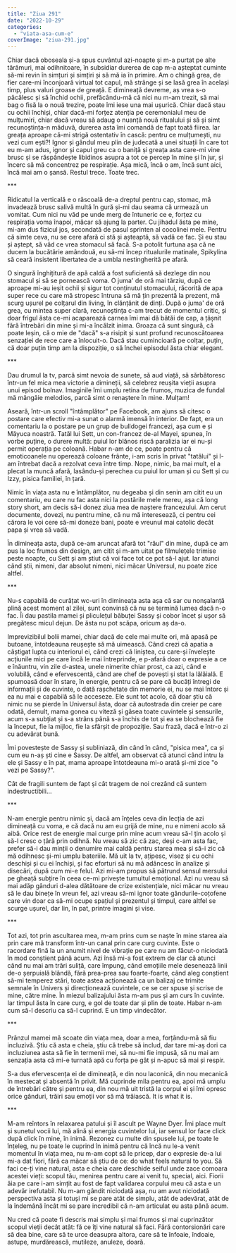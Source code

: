 ```yaml
---
title: "Ziua 291"
date: "2022-10-29"
categories: 
  - "viata-asa-cum-e"
coverImage: "ziua-291.jpg"
---
```


Chiar dacă oboseala și-a spus cuvântul azi-noapte și m-a purtat pe alte tărâmuri, mai odihnitoare, în subsidiar durerea de cap m-a așteptat cuminte să-mi revin în simțuri și simțiri și să mă ia în primire. Am o chingă grea, de fier care-mi înconjoară virtual tot capul, mă strânge și se lasă grea în același timp, plus valuri groase de greață. E dimineață devreme, aș vrea s-o păcălesc și să închid ochii, prefăcându-mă că nici nu m-am trezit, să mai bag o fisă la o nouă trezire, poate îmi iese una mai ușurică. Chiar dacă stau cu ochii închiși, chiar dacă-mi forțez atenția pe ceremonialul meu de mulțumiri, chiar dacă vreau să adaug o nuanță nouă ritualului și să și simt recunoștința-n măduvă, durerea asta îmi comandă de fapt toată fiirea. Iar greața aproape că-mi strigă ostentativ în cască: pentru ce mulțumești, nu vezi cum ești?! Ignor și gândul meu plin de judecată a unei situații în care tot eu m-am adus, ignor și capul greu ca o baniță și greața asta care-mi vine brusc și se răspândește libidinos asupra a tot ce percep în mine și în jur, și încerc să mă concentrez pe respirație. Așa mică, încă o am, încă sunt aici, încă mai am o șansă. Restul trece. Toate trec.

\*\*\*

Ridicatul la verticală e o răscoală de-a dreptul pentru cap, stomac, mă invadează brusc salivă multă în gură și-mi dau seama că urmează un vomitat. Cum nici nu văd pe unde merg de întuneric ce e, forțez cu respirația voma înapoi, măcar să ajung la parter. Cu jihadul ăsta pe mine, mi-am dus fizicul jos, secondată de pasul sprinten al cocolinei mele. Pentru că simte ceva, nu se cere afară ci stă și așteaptă, să vadă ce fac. Și eu stau și aștept, să văd ce vrea stomacul să facă. S-a potolit furtuna așa că ne ducem la bucătărie amândouă, eu să-mi încep ritualurile matinale, Spikylina să ceară insistent libertatea de a umbla nestingherită pe afară.

O singură înghițitură de apă caldă a fost suficientă să dezlege din nou stomacul și să se pornească voma. O juma' de oră mai târziu, după ce aproape mi-au ieșit ochii și sigur tot conținutul stomacului, răcorită de apa super rece cu care mă stropesc întruna să mă țin prezentă la prezent, mă scurg ușurel pe colțarul din living, în clănțănit de dinți. După o juma' de oră grea, cu mintea super clară, recunoștința c-am trecut de momentul critic, și doar frigul ăsta ce-mi acaparează carnea îmi mai dă bătăi de cap, a țâșnit fără întrebări din mine și mi-a încălzit inima. Groaza că sunt singură, că poate leșin, că o mie de "dacă" s-a risipit și sunt profund recunoscătoarea senzației de rece care a înlocuit-o. Dacă stau cumincioară pe colțar, puțin, că doar puțin timp am la dispoziție, o să închei episodul ăsta chiar elegant. 

\*\*\*

Dau drumul la tv, parcă simt nevoia de sunete, să aud viață, să sărbătoresc într-un fel mica mea victorie a dimineții, să celebrez reușita vieții asupra unui episod bolnav. Imaginile îmi umplu retina de frumos, muzica de fundal mă mângâie melodios, parcă simt o renaștere în mine. Mulțam!

Aseară, într-un scroll "întâmplător" pe Facebook, am ajuns să citesc o postare care efectiv mi-a sunat o alarmă imensă în interior. De fapt, era un comentariu la o postare pe un grup de bulldogei francezi, așa cum e și Măyuca noastră. Tatăl lui Sett, un con-francez de-al Mayei, spunea, în vorbe puține, o durere multă: puiul lor blănos riscă paralizia iar ei nu-și permit operația pe coloană. Habar n-am de ce, poate pentru că emoticoanele nu operează coloane frânte, i-am scris în privat "tatălui" și l-am întrebat dacă a rezolvat ceva între timp. Nope, nimic, ba mai mult, el a plecat la muncă afară, lasându-și perechea cu puiul lor uman și cu Sett și cu Izzy, pisica familiei, în țară.

Nimic în viața asta nu e întâmplător, nu degeaba și din senin am citit eu un comentariu, eu care nu fac asta nici la postările mele mereu, așa că long story short, am decis să-i donez ziua mea de naștere francezului. Am cerut documente, dovezi, nu pentru mine, că nu mă interesează, ci pentru cei cărora le voi cere să-mi doneze bani, poate e vreunul mai catolic decât papa și vrea să vadă.

În dimineața asta, după ce-am aruncat afară tot "răul" din mine, după ce am pus la loc frumos din design, am citit și m-am uitat pe filmulețele trimise peste noapte, cu Sett și am știut că voi face tot ce pot să-l ajut. Iar atunci când știi, nimeni, dar absolut nimeni, nici măcar Universul, nu poate zice altfel.

\*\*\*

Nu-s capabilă de curățat wc-uri în dimineața asta așa că sar cu nonșalanță plină acest moment al zilei, sunt convinsă că nu se termină lumea dacă n-o fac. Îi dau pastila mamei și pliculețul băbuței Sassy și cobor încet și ușor să pregătesc micul dejun. De ăsta nu pot scăpa, oricum aș da-o.

Imprevizibilul bolii mamei, chiar dacă de cele mai multe ori, mă apasă pe butoane, întotdeauna reușește să mă uimească. Când crezi că apatia a câștigat lupta cu interiorul ei, când crezi că liniștea, cu care-și învelește acțiunile mici pe care încă le mai întreprinde, e p-afară doar o expresie a ce e înăuntru, vin zile d-astea, unele nimerite chiar prost, ca azi, când e volubilă, când e efervescentă, când are chef de povești și stat la lălăială. E spumoasă doar în stare, în energie, pentru că se pare că bucăți întregi de informații și de cuvinte, o dată rașchetate din memorie ei, nu se mai întorc și ea nu mai e capabilă să le acceseze. Ele sunt tot acolo, că doar știu că nimic nu se pierde în Universul ăsta, doar că autostrada din creier pe care odată, demult, mama gonea cu viteză și găsea toate cuvintele și sensurile, acum s-a subțiat și s-a strâns până s-a închis de tot și ea se blochează fie la început, fie la mijloc, fie la sfârșit de propoziție. Sau frază, dacă e într-o zi cu adevărat bună. 

Îmi povestește de Sassy și subliniază, din când în când, "pisica mea", ca și cum eu n-aș ști cine e Sassy. De altfel, am observat că atunci când intru la ele și Sassy e în pat, mama aproape întotdeauna mi-o arată și-mi zice "o vezi pe Sassy?".

Cât de fragili suntem de fapt și cât tragem de noi crezând că suntem indestructibili…

\*\*\*

N-am energie pentru nimic și, dacă am înțeles ceva din lecția de azi dimineață cu voma, e că dacă nu am eu grijă de mine, nu e nimeni acolo să aibă. Orice rest de energie mai curge prin mine acum vreau să-l țin acolo și să-l cresc o țâră prin odihnă. Nu vreau să zic că zac, deși c-am asta fac, prefer să-i dau minții o denumire mai caldă pentru starea mea și să-i zic că mă odihnesc și-mi umplu bateriile. Mă uit la tv, ațipesc, visez și cu ochi deschiși și cu ei închiși, și fac eforturi să nu mă adâncesc în analize și disecări, după cum mi-e felul. Azi mi-am propus să pătrund sensul mersului pe gheață subțire în ceea ce-mi privește tumultul emoțional. Azi nu vreau să mai adăp gânduri d-alea dătătoare de crize existențiale, nici măcar nu vreau să le dau binețe în vreun fel, azi vreau să-mi ignor toate gândurile-coțofene care vin doar ca să-mi ocupe spațiul și prezentul și timpul, care altfel se scurge ușurel, dar lin, în pat, printre imagini și vise.

\*\*\*

Tot azi, tot prin ascultarea mea, m-am prins cum se naște în mine starea aia prin care mă transform într-un canal prin care curg cuvinte. Este o racordare fină la un anumit nivel de vibrație pe care nu am făcut-o niciodată în mod conștient până acum. Azi însă mi-a fost extrem de clar că atunci când nu mai am trări suliță, care împung, când emoțiile mele desenează linii de-o șerpuială blândă, fără prea-prea sau foarte-foarte, când aleg conștient să-mi temperez stări, toate astea acționează ca un balizaj ce trimite semnale în Univers și direcționează cuvintele, ce se cer spuse și scrise de mine, către mine. În miezul balizajului ăsta m-am pus și am curs în cuvinte. Iar timpul ăsta în care curg, e gol de toate dar și plin de toate. Habar n-am cum să-l descriu ca să-l cuprind. E un timp vindecător.

\*\*\*

Prânzul mamei mă scoate din viața mea, doar a mea, forțându-mă să fiu incluzivă. Știu că asta e cheia, știu că trebe să includ, dar tare mi-aș dori ca incluziunea asta să fie în termenii mei, să nu-mi fie impusă, să nu mai am senzația asta că mi-e turnată apă cu forța pe gât și n-apuc să mai și respir.

S-a dus efervescența ei de dimineață, e din nou laconică, din nou mecanică în mestecat și absentă în privit. Mă cuprinde mila pentru ea, apoi mă umplu de întrebări către și pentru ea, din nou mă uit tristă la corpul ei și îmi opresc orice gânduri, trăiri sau emoții vor să mă trăiască. It is what it is.

\*\*\*

M-am reîntors în relaxarea patului și îl ascult pe Wayne Dyer. Îmi place mult și sunetul vocii lui, mă alină și energia cuvintelor lui, iar sensul lor face click după click în mine, în inimă. Rezonez cu multe din spusele lui, pe toate le înțeleg, nu pe toate le cuprind în inimă pentru că încă nu le-a venit momentul în viața mea, nu m-am copt să le pricep, dar o expresie de-a lui mi-a dat fiori, fără ca măcar să știu de ce: do what feels natural to you. Să faci ce-ți vine natural, asta e cheia care deschide seiful unde zace comoara acestei vieți: scopul tău, menirea pentru care ai venit tu, special, aici. Fiorii ăia pe care i-am simțit au fost de fapt validarea corpului meu că asta e un adevăr irefutabil. Nu m-am gândit niciodată așa, nu am avut niciodată perspectiva asta și totuși mi se pare atât de simplu, atât de adevărat, atât de la îndemână încât mi se pare incredibil că n-am articulat eu asta până acum.

Nu cred că poate fi descris mai simplu și mai frumos și mai cuprinzător scopul vieții decât atât: fă ce îți vine natural să faci. Fără contorsionări care să dea bine, care să te urce deasupra altora, care să te înfoaie, îndoaie, astupe, murdărească, mutileze, anuleze, doară.
